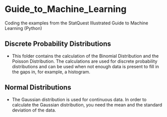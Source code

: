 # Guide_to_Machine_Learning

Coding the examples from the StatQuest Illustrated Guide to Machine Learning (Python)

## Discrete Probability Distributions

- This folder contains the calculation of the Binomial Distribution and the Poisson Distribution. The calculations are used for discrete probability distributions and can be used when not enough data is present to fill in the gaps in, for example, a histogram.

## Normal Distributions

- The Gaussian distribution is used for continuous data. In order to calculate the Gaussian distribution, you need the mean and the standard deviation of the data.
